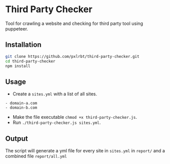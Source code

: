 # Third Party Checker

Tool for crawling a website and checking for third party tool using puppeteer.

## Installation

```bash
git clone https://github.com/pxlrbt/third-party-checker.git
cd third-party-checker
npm install
```

## Usage
- Create a `sites.yml` with a list of all sites.
```
- domain-a.com
- domain-b.com
```
- Make the file executable `chmod +x third-party-checker.js`.
- Run `./third-party-checker.js sites.yml`.

## Output
The script will generate a yml file for every site in `sites.yml` in `report/` and a combined file `report/all.yml`

